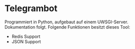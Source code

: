 # Telegrambot
Programmiert in Python, aufgebaut auf einem UWSGI-Server. Dokumentation folgt.
Folgende Funktionen besitzt dieses Tool:
- Redis Support
- JSON Support
